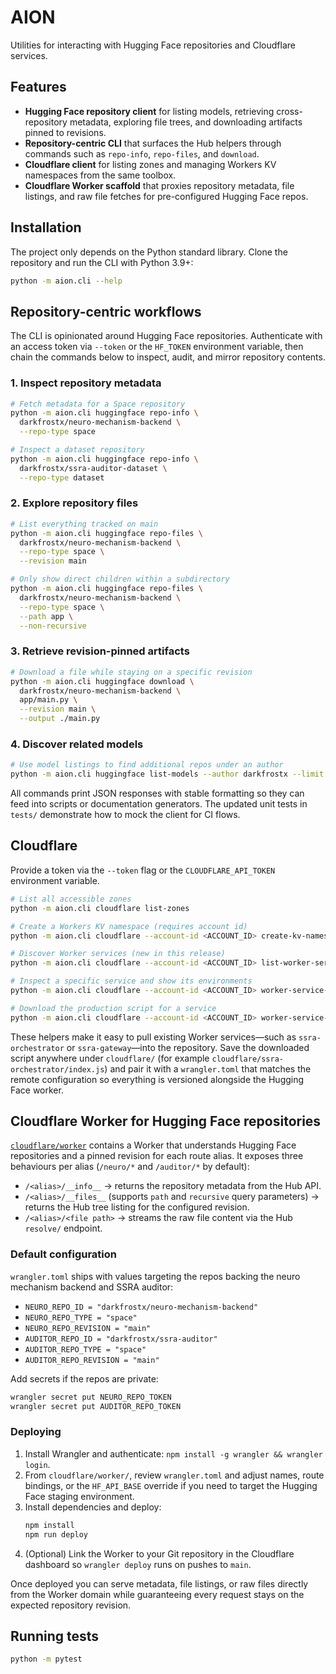 # AION

Utilities for interacting with Hugging Face repositories and Cloudflare services.

## Features
- **Hugging Face repository client** for listing models, retrieving cross-repository metadata, exploring file trees, and downloading artifacts pinned to revisions.
- **Repository-centric CLI** that surfaces the Hub helpers through commands such as `repo-info`, `repo-files`, and `download`.
- **Cloudflare client** for listing zones and managing Workers KV namespaces from the same toolbox.
- **Cloudflare Worker scaffold** that proxies repository metadata, file listings, and raw file fetches for pre-configured Hugging Face repos.

## Installation
The project only depends on the Python standard library. Clone the repository and run the CLI with Python 3.9+:

```bash
python -m aion.cli --help
```

## Repository-centric workflows
The CLI is opinionated around Hugging Face repositories. Authenticate with an access token via `--token` or the `HF_TOKEN` environment variable, then chain the commands below to inspect, audit, and mirror repository contents.

### 1. Inspect repository metadata
```bash
# Fetch metadata for a Space repository
python -m aion.cli huggingface repo-info \
  darkfrostx/neuro-mechanism-backend \
  --repo-type space

# Inspect a dataset repository
python -m aion.cli huggingface repo-info \
  darkfrostx/ssra-auditor-dataset \
  --repo-type dataset
```

### 2. Explore repository files
```bash
# List everything tracked on main
python -m aion.cli huggingface repo-files \
  darkfrostx/neuro-mechanism-backend \
  --repo-type space \
  --revision main

# Only show direct children within a subdirectory
python -m aion.cli huggingface repo-files \
  darkfrostx/neuro-mechanism-backend \
  --repo-type space \
  --path app \
  --non-recursive
```

### 3. Retrieve revision-pinned artifacts
```bash
# Download a file while staying on a specific revision
python -m aion.cli huggingface download \
  darkfrostx/neuro-mechanism-backend \
  app/main.py \
  --revision main \
  --output ./main.py
```

### 4. Discover related models
```bash
# Use model listings to find additional repos under an author
python -m aion.cli huggingface list-models --author darkfrostx --limit 5
```

All commands print JSON responses with stable formatting so they can feed into scripts or documentation generators. The updated unit tests in `tests/` demonstrate how to mock the client for CI flows.

## Cloudflare
Provide a token via the `--token` flag or the `CLOUDFLARE_API_TOKEN` environment variable.

```bash
# List all accessible zones
python -m aion.cli cloudflare list-zones

# Create a Workers KV namespace (requires account id)
python -m aion.cli cloudflare --account-id <ACCOUNT_ID> create-kv-namespace "My Namespace"

# Discover Worker services (new in this release)
python -m aion.cli cloudflare --account-id <ACCOUNT_ID> list-worker-services

# Inspect a specific service and show its environments
python -m aion.cli cloudflare --account-id <ACCOUNT_ID> worker-service-info ssra-orchestrator --include-environments

# Download the production script for a service
python -m aion.cli cloudflare --account-id <ACCOUNT_ID> worker-service-script ssra-orchestrator --environment production --output cloudflare/ssra-orchestrator.js
```

These helpers make it easy to pull existing Worker services—such as `ssra-orchestrator` or `ssra-gateway`—into the repository. Save the downloaded script anywhere under `cloudflare/` (for example `cloudflare/ssra-orchestrator/index.js`) and pair it with a `wrangler.toml` that matches the remote configuration so everything is versioned alongside the Hugging Face worker.

## Cloudflare Worker for Hugging Face repositories
[`cloudflare/worker`](cloudflare/worker/) contains a Worker that understands Hugging Face repositories and a pinned revision for each route alias. It exposes three behaviours per alias (`/neuro/*` and `/auditor/*` by default):

- `/<alias>/__info__` → returns the repository metadata from the Hub API.
- `/<alias>/__files__` (supports `path` and `recursive` query parameters) → returns the Hub tree listing for the configured revision.
- `/<alias>/<file path>` → streams the raw file content via the Hub `resolve/` endpoint.

### Default configuration
`wrangler.toml` ships with values targeting the repos backing the neuro mechanism backend and SSRA auditor:

- `NEURO_REPO_ID = "darkfrostx/neuro-mechanism-backend"`
- `NEURO_REPO_TYPE = "space"`
- `NEURO_REPO_REVISION = "main"`
- `AUDITOR_REPO_ID = "darkfrostx/ssra-auditor"`
- `AUDITOR_REPO_TYPE = "space"`
- `AUDITOR_REPO_REVISION = "main"`

Add secrets if the repos are private:

```bash
wrangler secret put NEURO_REPO_TOKEN
wrangler secret put AUDITOR_REPO_TOKEN
```

### Deploying
1. Install Wrangler and authenticate: `npm install -g wrangler && wrangler login`.
2. From `cloudflare/worker/`, review `wrangler.toml` and adjust names, route bindings, or the `HF_API_BASE` override if you need to target the Hugging Face staging environment.
3. Install dependencies and deploy:
   ```bash
   npm install
   npm run deploy
   ```
4. (Optional) Link the Worker to your Git repository in the Cloudflare dashboard so `wrangler deploy` runs on pushes to `main`.

Once deployed you can serve metadata, file listings, or raw files directly from the Worker domain while guaranteeing every request stays on the expected repository revision.

## Running tests
```bash
python -m pytest
```

